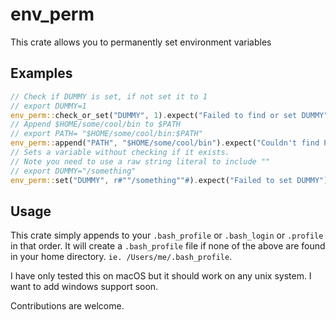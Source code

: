 # env_perm

This crate allows you to permanently set environment variables

## Examples
```rust
// Check if DUMMY is set, if not set it to 1
// export DUMMY=1
env_perm::check_or_set("DUMMY", 1).expect("Failed to find or set DUMMY");
// Append $HOME/some/cool/bin to $PATH
// export PATH= "$HOME/some/cool/bin:$PATH"
env_perm::append("PATH", "$HOME/some/cool/bin").expect("Couldn't find PATH");
// Sets a variable without checking if it exists.
// Note you need to use a raw string literal to include ""
// export DUMMY="/something"
env_perm::set("DUMMY", r#""/something""#).expect("Failed to set DUMMY");
```

## Usage
This crate simply appends to your `.bash_profile` or `.bash_login` or `.profile`
in that order.
It will create a `.bash_profile` file if none of the above are
found in your home directory.
`ie. /Users/me/.bash_profile`.

I have only tested this on macOS but it should
work on any unix system. I want to add windows 
support soon.

Contributions are welcome.
